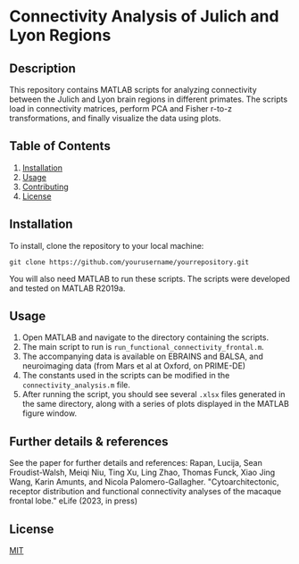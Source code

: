 

# Connectivity Analysis of Julich and Lyon Regions

## Description
This repository contains MATLAB scripts for analyzing connectivity between the Julich and Lyon brain regions in different primates. The scripts load in connectivity matrices, perform PCA and Fisher r-to-z transformations, and finally visualize the data using plots.

## Table of Contents
1. [Installation](#Installation)
2. [Usage](#Usage)
3. [Contributing](#Contributing)
4. [License](#License)

## Installation
To install, clone the repository to your local machine:
```
git clone https://github.com/yourusername/yourrepository.git
```
You will also need MATLAB to run these scripts. The scripts were developed and tested on MATLAB R2019a. 

## Usage
1. Open MATLAB and navigate to the directory containing the scripts.
2. The main script to run is `run_functional_connectivity_frontal.m`.
3. The accompanying data is available on EBRAINS and BALSA, and neuroimaging data (from Mars et al at Oxford, on PRIME-DE)
4. The constants used in the scripts can be modified in the `connectivity_analysis.m` file.
5. After running the script, you should see several `.xlsx` files generated in the same directory, along with a series of plots displayed in the MATLAB figure window.

## Further details  & references
See the paper for further details and references:
Rapan, Lucija, Sean Froudist-Walsh, Meiqi Niu, Ting Xu, Ling Zhao, Thomas Funck, Xiao Jing Wang, Karin Amunts, and Nicola Palomero-Gallagher. "Cytoarchitectonic, receptor distribution and functional connectivity analyses of the macaque frontal lobe." eLife (2023, in press)



## License
[MIT](https://choosealicense.com/licenses/mit/)

